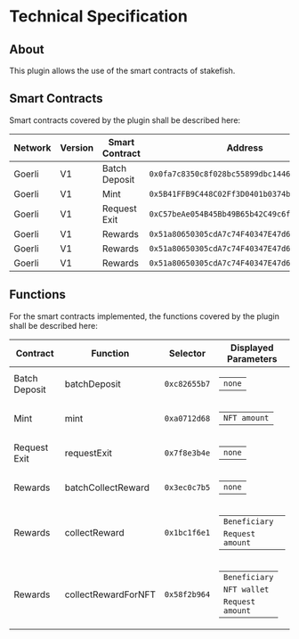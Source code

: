# Technical Specification

## About

This plugin allows the use of the smart contracts of stakefish.

## Smart Contracts

Smart contracts covered by the plugin shall be described here:

| Network | Version | Smart Contract | Address                                      |
| ------- | ------- | -------------- | -------------------------------------------- |
| Goerli  | V1      | Batch Deposit  | `0x0fa7c8350c8f028bc55899dbc1446ecd342958fe` |
| Goerli  | V1      | Mint           | `0x5B41FFB9C448C02Ff3D0401b0374b67EFcB73C7E` |
| Goerli  | V1      | Request Exit   | `0xC57beAe054B45Bb49B65b42C49c6f4b010f976e5` |
| Goerli  | V1      | Rewards        | `0x51a80650305cdA7c74F40347E47d6e318a91dE9F` |
| Goerli  | V1      | Rewards        | `0x51a80650305cdA7c74F40347E47d6e318a91dE9F` |
| Goerli  | V1      | Rewards        | `0x51a80650305cdA7c74F40347E47d6e318a91dE9F` |

## Functions

For the smart contracts implemented, the functions covered by the plugin shall be described here:

| Contract      | Function            | Selector     | Displayed Parameters                                                                                                                                               |
| ------------- | ------------------- | ------------ | ------------------------------------------------------------------------------------------------------------------------------------------------------------------ |
| Batch Deposit | batchDeposit        | `0xc82655b7` | <table><tbody> <tr><td><code>none</code></td></tr> </tbody></table>                                                                                                |
| Mint          | mint                | `0xa0712d68` | <table><tbody> <tr><td><code>NFT amount</code></td></tr> </tbody></table>                                                                                          |
| Request Exit  | requestExit         | `0x7f8e3b4e` | <table><tbody> <tr><td><code>none</code></td></tr> </tbody></table>                                                                                                |
| Rewards       | batchCollectReward  | `0x3ec0c7b5` | <table><tbody> <tr><td><code>none</code></td></tr> </tbody></table>                                                                                                |
| Rewards       | collectReward       | `0x1bc1f6e1` | <table><tbody> <tr><td><code>Beneficiary</code></td></tr> <tr><td><code>Request amount</code></td></tr> </tbody></table>                                           |
| Rewards       | collectRewardForNFT | `0x58f2b964` | <table><tbody> <tr><td><code>Beneficiary</code></td></tr> <tr><td><code>NFT wallet</code></td></tr> <tr><td><code>Request amount</code></td></tr> </tbody></table> |
